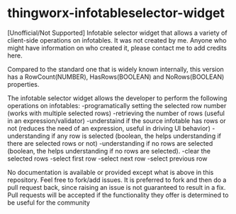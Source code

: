 # thingworx-infotableselector-widget
[Unofficial/Not Supported] Infotable selector widget that allows a variety of client-side operations on infotables.
It was not created by me. Anyone who might have information on who created it, please contact me to add credits here.

Compared to the standard one that is widely known internally, this version has a RowCount(NUMBER), HasRows(BOOLEAN) and NoRows(BOOLEAN) properties.

The infotable selector widget allows the developer to perform the following operations on infotables:
-programatically setting the selected row number (works with multiple selected rows)
-retrieving the number of rows (useful in an expression/validator)
-understaind if the source infotable has rows or not (reduces the need of an expression, useful in driving UI behavior)
-understanding if any row is selected (boolean, the helps understanding if there are selected rows or not)
-understanding if no rows are selected (boolean, the helps understanding if no rows are selected).
-clear the selected rows
-select first row
-select next row
-select previous row

No documentation is available or provided except what is above in this repository. 
Feel free to fork/add issues. It is preferred to fork and then do a pull request back, since raising an issue is not guaranteed to result in a fix.
Pull requests will be accepted if the functionality they offer is determined to be useful for the community
